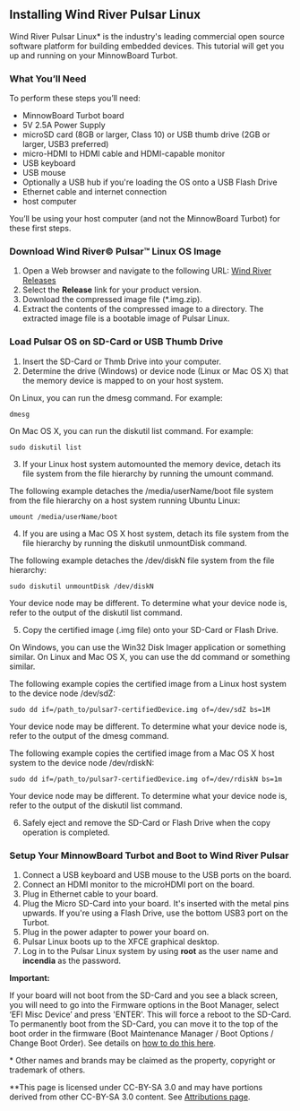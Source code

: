 ## Installing Wind River Pulsar Linux

Wind River Pulsar Linux* is the industry's leading commercial open source 
software platform for building embedded devices.  This tutorial will get you up 
and running on your MinnowBoard Turbot.

### What You’ll Need
To perform these steps you’ll need:

- MinnowBoard Turbot board
- 5V 2.5A Power Supply
- microSD card (8GB or larger, Class 10) 
or USB thumb drive (2GB or larger, USB3 preferred)
- micro-HDMI to HDMI cable and HDMI-capable monitor
- USB keyboard
- USB mouse 
- Optionally a USB hub if you're loading the OS onto a USB Flash Drive
- Ethernet cable and internet connection
- host computer 

You’ll be using your host computer (and not the MinnowBoard Turbot) for these 
first steps.

### Download Wind River&copy; Pulsar&trade; Linux OS Image
1. Open a Web browser and navigate to the following URL: 
[Wind River Releases](https://distro.windriver.com/public_feeds/WindRiver-Pulsar-Linux-MinnowBoardMax-image/Releases/)
2. Select the **Release** link for your product version.
3. Download the compressed image file (*.img.zip).
4. Extract the contents of the compressed image to a directory.  The extracted 
image file is a bootable image of Pulsar Linux.


### Load Pulsar OS on SD-Card or USB Thumb Drive
1. Insert the SD-Card or Thmb Drive into your computer.
2. Determine the drive (Windows) or device node (Linux or Mac OS X) that the 
memory device is mapped to on your host system.

On Linux, you can run the dmesg command. For example:
```
dmesg
```

On Mac OS X, you can run the diskutil list command. For example:
```
sudo diskutil list
```

3. If your Linux host system automounted the memory device, detach its file 
system from the file hierarchy by running the umount command.

The following example detaches the /media/userName/boot file system from the 
file hierarchy on a host system running Ubuntu Linux:
```
umount /media/userName/boot
```

4. If you are using a Mac OS X host system, detach its file system from the file 
hierarchy by running the diskutil unmountDisk command.

The following example detaches the /dev/diskN file system from the file 
hierarchy:
```
sudo diskutil unmountDisk /dev/diskN
```
Your device node may be different. To determine what your device node is, refer 
to the output of the diskutil list command.

5. Copy the certified image (.img file) onto your SD-Card or Flash Drive.

On Windows, you can use the Win32 Disk Imager application or something similar.
On Linux and Mac OS X, you can use the dd command or something similar.

The following example copies the certified image from a Linux host system to the 
device node /dev/sdZ:
```
sudo dd if=/path_to/pulsar7-certifiedDevice.img of=/dev/sdZ bs=1M 
```
Your device node may be different. To determine what your device node is, refer 
to the output of the dmesg command.

The following example copies the certified image from a Mac OS X host system to 
the device node /dev/rdiskN:
```
sudo dd if=/path_to/pulsar7-certifiedDevice.img of=/dev/rdiskN bs=1m
```
Your device node may be different. To determine what your device node is, refer 
to the output of the diskutil list command.

6. Safely eject and remove the SD-Card or Flash Drive when the copy operation is 
completed.

### Setup Your MinnowBoard Turbot and Boot to Wind River Pulsar
1. Connect a USB keyboard and USB mouse to the USB ports on the board.  
2. Connect an HDMI monitor to the microHDMI port on the board.
3. Plug in Ethernet cable to your board.
4. Plug the Micro SD-Card into your board. It's inserted with the metal pins 
upwards.  If you're using a Flash Drive, use the bottom USB3 port on the Turbot.
5. Plug in the power adapter to power your board on.
6. Pulsar Linux boots up to the XFCE graphical desktop.
7. Log in to the Pulsar Linux system by using **root** as the user name and 
**incendia** as the password.


**Important:**

If your board will not boot from the SD-Card and you see a black screen, you 
will need to go into the Firmware options in the Boot Manager, select ‘EFI Misc 
Device’ and press 'ENTER'. This will force a reboot to the SD-Card. To 
permanently boot from the SD-Card, you can move it to the top of the boot 
order in the firmware (Boot Maintenance Manager / Boot Options / Change Boot 
Order). See details on [how to do this here](tutorials/updating_your_firmware).

\* Other names and brands may be claimed as the property, copyright or trademark
of others.

\**This page is licensed under CC-BY-SA 3.0 and may have portions derived from other CC-BY-SA 3.0 content. See [Attributions page](attributions).